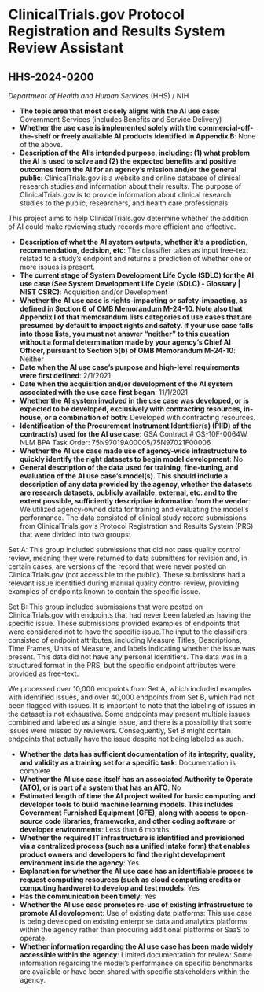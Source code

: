 # ClinicalTrials.gov Protocol Registration and Results System Review Assistant
## HHS-2024-0200
_Department of Health and Human Services_ (HHS) / NIH


+ **The topic area that most closely aligns with the AI use case**: Government Services (includes Benefits and Service Delivery)
+ **Whether the use case is implemented solely with the commercial-off-the-shelf or freely available AI products identified in Appendix B**: None of the above.
+ **Description of the AI’s intended purpose, including: (1) what problem the AI is used to solve and (2) the expected benefits and positive outcomes from the AI for an agency’s mission and/or the general public**: ClinicalTrials.gov is a website and online database of clinical research studies and information about their results. The purpose of ClinicalTrials.gov is to provide information about clinical research studies to the public, researchers, and health care professionals.

This project aims to help ClinicalTrials.gov determine whether the addition of AI could make reviewing study records more efficient and effective.
+ **Description of what the AI system outputs, whether it’s a prediction, recommendation, decision, etc**: The classifier takes as input free-text related to a study’s endpoint and returns a prediction of whether one or more issues is present.
+ **The current stage of System Development Life Cycle (SDLC) for the AI use case (See System Development Life Cycle (SDLC) - Glossary | NIST CSRC)**: Acquisition and/or Development
+ **Whether the AI use case is rights-impacting or safety-impacting, as defined in Section 6 of OMB Memorandum M-24-10. Note also that Appendix I of that memorandum lists categories of use cases that are presumed by default to impact rights and safety. If your use case falls into those lists, you must not answer “neither” to this question without a formal determination made by your agency’s Chief AI Officer, pursuant to Section 5(b) of OMB Memorandum M-24-10**: Neither
+ **Date when the AI use case’s purpose and high-level requirements were first defined**: 2/1/2021
+ **Date when the acquisition and/or development of the AI system associated with the use case first began**: 11/1/2021
+ **Whether the AI system involved in the use case was developed, or is expected to be developed, exclusively with contracting resources, in-house, or a combination of both**: Developed with contracting resources.
+ **Identification of the Procurement Instrument Identifier(s) (PIID) of the contract(s) used for the AI use case**: GSA Contract # GS-10F-0064W    NLM BPA Task Order: 75N97019A00005/75N97021F00006
+ **Whether the AI use case made use of agency-wide infrastructure to quickly identify the right datasets to begin model development**: No
+ **General description of the data used for training, fine-tuning, and evaluation of the AI use case’s model(s). This should include a description of any data provided by the agency, whether the datasets are research datasets, publicly available, external, etc. and to the extent possible, sufficiently descriptive information from the vendor**: We utilized agency-owned data for training and evaluating the model's performance. The data consisted of clinical study record submissions from ClinicalTrials.gov's Protocol Registration and Results System (PRS) that were divided into two groups:

Set A: This group included submissions that did not pass quality control review, meaning they were returned to data submitters for revision and, in certain cases, are versions of the record that were never posted on ClinicalTrials.gov (not accessible to the public). These submissions had a relevant issue identified during manual quality control review, providing examples of endpoints known to contain the specific issue.

Set B: This group included submissions that were posted on ClinicalTrials.gov with endpoints that had never been labeled as having the specific issue. These submissions provided examples of endpoints that were considered not to have the specific issue.The input to the classifiers consisted of endpoint attributes, including Measure Titles, Descriptions, Time Frames, Units of Measure, and labels indicating whether the issue was present. This data did not have any personal identifiers. The data was in a structured format in the PRS, but the specific endpoint attributes were provided as free-text.

We processed over 10,000 endpoints from Set A, which included examples with identified issues, and over 40,000 endpoints from Set B, which had not been flagged with issues. It is important to note that the labeling of issues in the dataset is not exhaustive. Some endpoints may present multiple issues combined and labeled as a single issue, and there is a possibility that some issues were missed by reviewers. Consequently, Set B might contain endpoints that actually have the issue despite not being labeled as such.
+ **Whether the data has sufficient documentation of its integrity, quality, and validity as a training set for a specific task**: Documentation is complete
+ **Whether the AI use case itself has an associated Authority to Operate (ATO), or is part of a system that has an ATO**: No
+ **Estimated length of time the AI project waited for basic computing and developer tools to build machine learning models. This includes Government Furnished Equipment (GFE), along with access to open-source code libraries, frameworks, and other coding software or developer environments**: Less than 6 months
+ **Whether the required IT infrastructure is identified and provisioned via a centralized process (such as a unified intake form) that enables product owners and developers to find the right development environment inside the agency**: Yes
+ **Explanation for whether the AI use case has an identifiable process to request computing resources (such as cloud computing credits or computing hardware) to develop and test models**: Yes
+ **Has the communication been timely**: Yes
+ **Whether the AI use case promotes re-use of existing infrastructure to promote AI development**: Use of existing data platforms: This use case is being developed on existing enterprise data and analytics platforms within the agency rather than procuring additional platforms or SaaS to operate.
+ **Whether information regarding the AI use case has been made widely accessible within the agency**: Limited documentation for review: Some information regarding the model’s performance on specific benchmarks are available or have been shared with specific stakeholders within the agency.